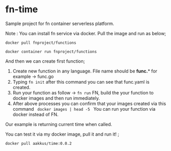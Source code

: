 # fn-time
Sample project for fn container serverless platform. 

Note : You can install fn service via docker. Pull the image and run as below;
```
docker pull fnproject/functions

docker container run fnproject/functions
```

And then we can create first function;

1. Create new function in any language. File name should be **func.*** for example -> func.go
2. Typing ``` fn init ``` after this command you can see that func.yaml is created.
3. Run your function as follow -> ``` fn run ```
  FN, build the your function to docker images and then run immediately.
4. After above processes you can confirm that your images created via this command ``` docker images | head -5 ```
  You can run your function via docker instead of FN.
  
Our example is returning current time when called.

You can test it via my docker image, pull it and run it! ;

``` docker pull aakkus/time:0.0.2 ```
